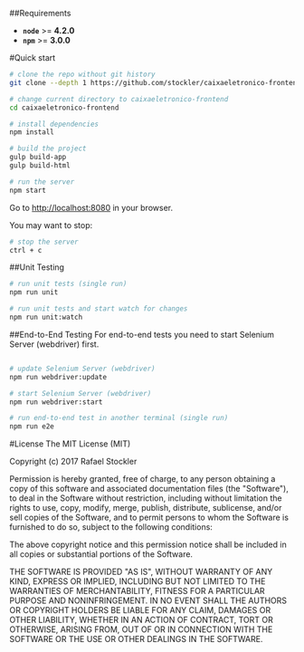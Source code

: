 ##Requirements

- **`node`** >= **4.2.0**
- **`npm`** >= **3.0.0**

#Quick start
```bash
# clone the repo without git history
git clone --depth 1 https://github.com/stockler/caixaeletronico-frontend.git

# change current directory to caixaeletronico-frontend
cd caixaeletronico-frontend

# install dependencies
npm install

# build the project
gulp build-app
gulp build-html

# run the server
npm start
```
Go to [http://localhost:8080](http://localhost:8080) in your browser.

You may want to stop:
```bash
# stop the server
ctrl + c

```

##Unit Testing
```bash
# run unit tests (single run)
npm run unit

# run unit tests and start watch for changes
npm run unit:watch

```

##End-to-End Testing
For end-to-end tests you need to start Selenium Server (webdriver) first.
```bash

# update Selenium Server (webdriver)
npm run webdriver:update

# start Selenium Server (webdriver)
npm run webdriver:start

# run end-to-end test in another terminal (single run)
npm run e2e
```

#License
The MIT License (MIT)

Copyright (c) 2017 Rafael Stockler

Permission is hereby granted, free of charge, to any person obtaining a copy
of this software and associated documentation files (the "Software"), to deal
in the Software without restriction, including without limitation the rights
to use, copy, modify, merge, publish, distribute, sublicense, and/or sell
copies of the Software, and to permit persons to whom the Software is
furnished to do so, subject to the following conditions:

The above copyright notice and this permission notice shall be included in all
copies or substantial portions of the Software.

THE SOFTWARE IS PROVIDED "AS IS", WITHOUT WARRANTY OF ANY KIND, EXPRESS OR
IMPLIED, INCLUDING BUT NOT LIMITED TO THE WARRANTIES OF MERCHANTABILITY,
FITNESS FOR A PARTICULAR PURPOSE AND NONINFRINGEMENT. IN NO EVENT SHALL THE
AUTHORS OR COPYRIGHT HOLDERS BE LIABLE FOR ANY CLAIM, DAMAGES OR OTHER
LIABILITY, WHETHER IN AN ACTION OF CONTRACT, TORT OR OTHERWISE, ARISING FROM,
OUT OF OR IN CONNECTION WITH THE SOFTWARE OR THE USE OR OTHER DEALINGS IN THE
SOFTWARE.
